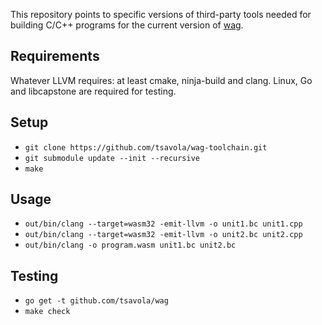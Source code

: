 This repository points to specific versions of third-party tools needed for
building C/C++ programs for the current version of
[wag](https://github.com/tsavola/wag).


Requirements
------------

Whatever LLVM requires: at least cmake, ninja-build and clang.
Linux, Go and libcapstone are required for testing.


Setup
-----

- `git clone https://github.com/tsavola/wag-toolchain.git`
- `git submodule update --init --recursive`
- `make`


Usage
-----

- `out/bin/clang --target=wasm32 -emit-llvm -o unit1.bc unit1.cpp`
- `out/bin/clang --target=wasm32 -emit-llvm -o unit2.bc unit2.cpp`
- `out/bin/clang -o program.wasm unit1.bc unit2.bc`


Testing
-------

- `go get -t github.com/tsavola/wag`
- `make check`
